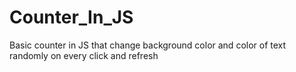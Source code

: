# Counter_In_JS
Basic counter in JS that change background color and color of text  randomly on every click and refresh 
